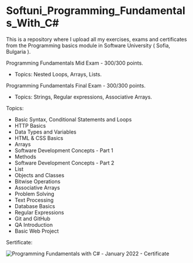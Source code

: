 # Softuni_Programming_Fundamentals_With_C#
This is a repository where I upload all my exercises, exams and certificates from the Programming basics module in Software University ( Sofia, Bulgaria ).

Programming Fundamentals Mid Exam - 300/300 points.
- Topics: Nested Loops, Arrays, Lists.

Programming Fundamentals Final Exam - 300/300 points.
- Topics: Strings, Regular expressions, Associative Arrays.

Topics:
- Basic Syntax, Conditional Statements and Loops
- HTTP Basics
- Data Types and Variables
- HTML & CSS Basics
- Arrays
- Software Development Concepts - Part 1
- Methods
- Software Development Concepts - Part 2
- List
- Objects and Classes
- Bitwise Operations
- Associative Arrays
- Problem Solving
- Text Processing
- Database Basics
- Regular Expressions
- Git and GitHub
- QA Introduction
- Basic Web Project

Sertificate:

![Programming Fundamentals with C# - January 2022 - Certificate](https://user-images.githubusercontent.com/72508846/175771320-cea1f4b1-867f-4ecf-b805-169f5517686b.jpeg)

